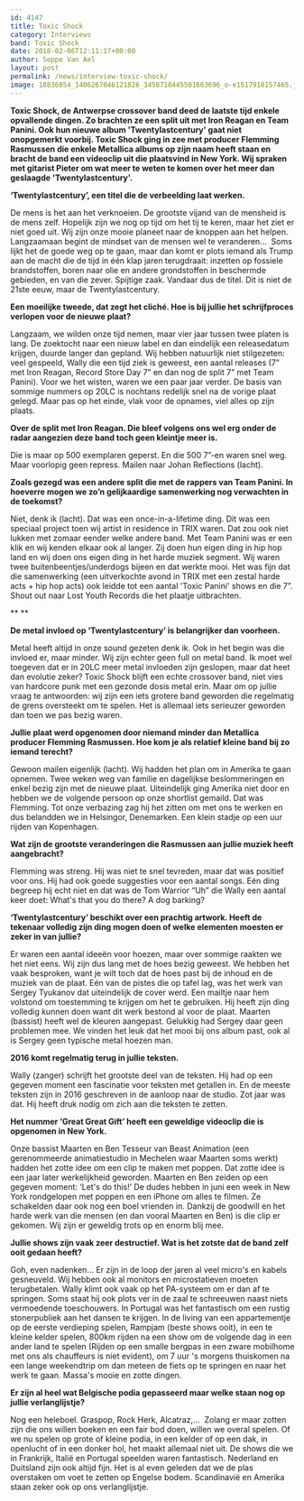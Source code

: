 ```yaml
---
id: 4147
title: Toxic Shock
category: Interviews
band: Toxic Shock
date: 2018-02-06T12:11:17+00:00
author: Seppe Van Ael
layout: post
permalink: /news/interview-toxic-shock/
image: 18836854_1406267046121826_3458718445501663696_o-e1517918157465.jpg
---
```

**Toxic Shock, de Antwerpse crossover band deed de laatste tijd enkele opvallende dingen. Zo brachten ze een split uit met Iron Reagan en Team Panini. Ook hun nieuwe album 'Twentylastcentury' gaat niet onopgemerkt voorbij. Toxic Shock ging in zee met producer Flemming Rasmussen die enkele Metallica albums op zijn naam heeft staan en bracht de band een videoclip uit die plaatsvind in New York. Wij spraken met gitarist Pieter om wat meer te weten te komen over het meer dan geslaagde 'Twentylastcentury'.**

**‘Twentylastcentury’, een titel die de verbeelding laat werken.** 

De mens is het aan het verknoeien. De grootste vijand van de mensheid is de mens zelf. Hopelijk zijn we nog op tijd om het tij te keren, maar het ziet er niet goed uit. Wij zijn onze mooie planeet naar de knoppen aan het helpen. Langzaamaan begint de mindset van de mensen wel te veranderen&#8230;  Soms lijkt het de goede weg op te gaan, maar dan komt er plots iemand als Trump aan de macht die de tijd in één klap jaren terugdraait: inzetten op fossiele brandstoffen, boren naar olie en andere grondstoffen in beschermde gebieden, en van die zever. Spijtige zaak. Vandaar dus de titel. Dit is niet de 21ste eeuw, maar de Twentylastcentury.

**Een moeilijke tweede, dat zegt het cliché. Hoe is bij jullie het schrijfproces verlopen voor de nieuwe plaat?**

Langzaam, we wilden onze tijd nemen, maar vier jaar tussen twee platen is lang. De zoektocht naar een nieuw label en dan eindelijk een releasedatum krijgen, duurde langer dan gepland. Wij hebben natuurlijk niet stilgezeten: veel gespeeld, Wally die een tijd ziek is geweest, een aantal releases (7” met Iron Reagan, Record Store Day 7” en dan nog de split 7” met Team Panini). Voor we het wisten, waren we een paar jaar verder. De basis van sommige nummers op 20LC is nochtans redelijk snel na de vorige plaat gelegd. Maar pas op het einde, vlak voor de opnames, viel alles op zijn plaats.

**Over de split met Iron Reagan. Die bleef volgens ons wel erg onder de radar aangezien deze band toch geen kleintje meer is.** 

Die is maar op 500 exemplaren geperst. En die 500 7”-en waren snel weg. Maar voorlopig geen repress. Mailen naar Johan Reflections (lacht).

**Zoals gezegd was een andere split die met de rappers van Team Panini. In hoeverre mogen we zo’n gelijkaardige samenwerking nog verwachten in de toekomst?**

Niet, denk ik (lacht). Dat was een once-in-a-lifetime ding. Dit was een speciaal project toen wij artist in residence in TRIX waren. Dat zou ook niet lukken met zomaar eender welke andere band. Met Team Panini was er een klik en wij kenden elkaar ook al langer. Zij doen hun eigen ding in hip hop land en wij doen ons eigen ding in het harde muziek segment. Wij waren twee buitenbeentjes/underdogs bijeen en dat werkte mooi. Het was fijn dat die samenwerking (een uitverkochte avond in TRIX met een zestal harde acts + hip hop acts) ook leidde tot een aantal 'Toxic Panini' shows en die 7”. Shout out naar Lost Youth Records die het plaatje uitbrachten.

** **

**De metal invloed op ‘Twentylastcentury’ is belangrijker dan voorheen.**

Metal heeft altijd in onze sound gezeten denk ik. Ook in het begin was die invloed er, maar minder. Wij zijn echter geen full on metal band. Ik moet wel toegeven dat er in 20LC meer metal invloeden zijn geslopen, maar dat heet dan evolutie zeker? Toxic Shock blijft een echte crossover band, niet vies van hardcore punk met een gezonde dosis metal erin. Maar om op jullie vraag te antwoorden: wij zijn een iets grotere band geworden die regelmatig de grens oversteekt om te spelen. Het is allemaal iets serieuzer geworden dan toen we pas bezig waren.

**Jullie plaat werd opgenomen door niemand minder dan Metallica producer Flemming Rasmussen. Hoe kom je als relatief kleine band bij zo iemand terecht?**

Gewoon mailen eigenlijk (lacht). Wij hadden het plan om in Amerika te gaan opnemen. Twee weken weg van familie en dagelijkse beslommeringen en enkel bezig zijn met de nieuwe plaat. Uiteindelijk ging Amerika niet door en hebben we de volgende persoon op onze shortlist gemaild. Dat was Flemming. Tot onze verbazing zag hij het zitten om met ons te werken en dus belandden we in Helsingor, Denemarken. Een klein stadje op een uur rijden van Kopenhagen.

**Wat zijn de grootste veranderingen die Rasmussen aan jullie muziek heeft aangebracht?**

Flemming was streng. Hij was niet te snel tevreden, maar dat was positief voor ons. Hij had ook goede suggesties voor een aantal songs. Eén ding begreep hij echt niet en dat was de Tom Warrior “Uh” die Wally een aantal keer doet: What's that you do there? A dog barking?

**‘Twentylastcentury’ beschikt over een prachtig artwork. Heeft de tekenaar volledig zijn ding mogen doen of welke elementen moesten er zeker in van jullie?**

Er waren een aantal ideeën voor hoezen, maar over sommige raakten we het niet eens. Wij zijn dus lang met de hoes bezig geweest. We hebben het vaak besproken, want je wilt toch dat de hoes past bij de inhoud en de muziek van de plaat. Eén van de pistes die op tafel lag, was het werk van Sergey Tyukanov dat uiteindelijk de cover werd. Een mailtje naar hem volstond om toestemming te krijgen om het te gebruiken. Hij heeft zijn ding volledig kunnen doen want dit werk bestond al voor de plaat. Maarten (bassist) heeft wel de kleuren aangepast. Gelukkig had Sergey daar geen problemen mee. We vinden het leuk dat het mooi bij ons album past, ook al is Sergey geen typische metal hoezen man.

**2016 komt regelmatig terug in jullie teksten.** 

Wally (zanger) schrijft het grootste deel van de teksten. Hij had op een gegeven moment een fascinatie voor teksten met getallen in. En de meeste teksten zijn in 2016 geschreven in de aanloop naar de studio. Zot jaar was dat. Hij heeft druk nodig om zich aan die teksten te zetten.

**Het nummer ‘Great Great Gift’ heeft een geweldige videoclip die is opgenomen in New York.** 

Onze bassist Maarten en Ben Tesseur van Beast Animation (een gerenommeerde animatiestudio in Mechelen waar Maarten soms werkt) hadden het zotte idee om een clip te maken met poppen. Dat zotte idee is een jaar later werkelijkheid geworden. Maarten en Ben zeiden op een gegeven moment: ‘Let's do this!’ De dudes hebben in juni een week in New York rondgelopen met poppen en een iPhone om alles te filmen. Ze schakelden daar ook nog een boel vrienden in. Dankzij de goodwill en het harde werk van die mensen (en dan vooral Maarten en Ben) is die clip er gekomen. Wij zijn er geweldig trots op en enorm blij mee.

**Jullie shows zijn vaak zeer destructief. Wat is het zotste dat de band zelf ooit gedaan heeft?**

Goh, even nadenken&#8230; Er zijn in de loop der jaren al veel micro's en kabels gesneuveld. Wij hebben ook al monitors en microstatieven moeten terugbetalen. Wally klimt ook vaak op het PA-systeem om er dan af te springen. Soms staat hij ook plots ver in de zaal te schreeuwen naast niets vermoedende toeschouwers. In Portugal was het fantastisch om een rustig stonerpubliek aan het dansen te krijgen. In de living van een appartementje op de eerste verdieping spelen, Rampjam (beste shows ooit), in een te kleine kelder spelen, 800km rijden na een show om de volgende dag in een ander land te spelen (Rijden op een smalle bergpas in een zware mobilhome met ons als chauffeurs is niet evident), om 7 uur 's morgens thuiskomen na een lange weekendtrip om dan meteen de fiets op te springen en naar het werk te gaan. Massa's mooie en zotte dingen.

**Er zijn al heel wat Belgische podia gepasseerd maar welke staan nog op jullie verlanglijstje?**

Nog een heleboel. Graspop, Rock Herk, Alcatraz,&#8230;  Zolang er maar zotten zijn die ons willen boeken en een fair bod doen, willen we overal spelen. Of we nu spelen op grote of kleine podia, in een kelder of op een dak, in openlucht of in een donker hol, het maakt allemaal niet uit. De shows die we in Frankrijk, Italië en Portugal speelden waren fantastisch. Nederland en Duitsland zijn ook altijd fijn. Het is al even geleden dat we de plas overstaken om voet te zetten op Engelse bodem. Scandinavië en Amerika staan zeker ook op ons verlanglijstje.
